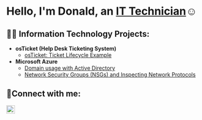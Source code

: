 <h1>Hello, I'm Donald, an <a href="https://www.linkedin.com/in/donald-thomas-158b10339/">IT Technician</a>☺</h1>

<h2>👨‍💻 Information Technology Projects:</h2>

- <b>osTicket (Help Desk Ticketing System)</b>
  - [osTicket: Ticket Lifecycle Example](https://github.com/thomasdj17/ticket-lifecycle)
- <b>Microsoft Azure</b>
  - [Domain usage with Active Directory](https://github.com/thomasdj17/configure-ad)
  - [Network Security Groups (NSGs) and Inspecting Network Protocols](https://github.com/thomasdj17/azure-network-protocols)

<h2>🤳Connect with me:</h2>

[<img align="left" alt="Josh | LinkedIn" width="22px" src="https://cdn.jsdelivr.net/npm/simple-icons@v3/icons/linkedin.svg" />][linkedin]

[linkedin]: https://www.linkedin.com/in/donald-thomas-158b10339/

